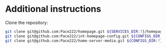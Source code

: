 # Additional instructions

Clone the repository:

```bash
git clone git@github.com:Pace222/homepage.git ${SERVICES_DIR:?}/homepage
git clone git@github.com:Pace222/int-homepage-config.git ${CONFIGS_DIR:?}/int-homepage
git clone git@github.com:Pace222/home-server-media.git ${CONFIGS_DIR:?}/media
```
